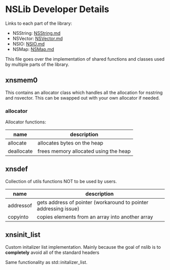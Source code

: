 # NSLib Developer Details

Links to each part of the library:

- NSString: [NSString.md](./NSString.md)
- NSVector: [NSVector.md](./NSVector.md)
- NSIO: [NSIO.md](./NSIO.md)
- NSMap: [NSMap.md](./NSMap.md)

This file goes over the implementation of shared functions and classes used by multiple parts of the library.

## xnsmem0

This contains an allocator class which handles all the allocation for nsstring and nsvector. This can be swapped out with your own allocator if needed.

### allocator

Allocator functions:

| name | description |
|-|-|
| allocate | allocates bytes on the heap |
| deallocate | frees memory allocated using the heap |

## xnsdef

Collection of utils functions NOT to be used by users.

| name | description |
|-|-|
| addressof | gets address of pointer (workaround to pointer addressing issue) |
| copyinto | copies elements from an array into another array |

## xnsinit_list

Custom initalizer list implementation. Mainly because the goal of nslib is to **completely** avoid all of the standard headers

Same functionality as std::initalizer_list.
